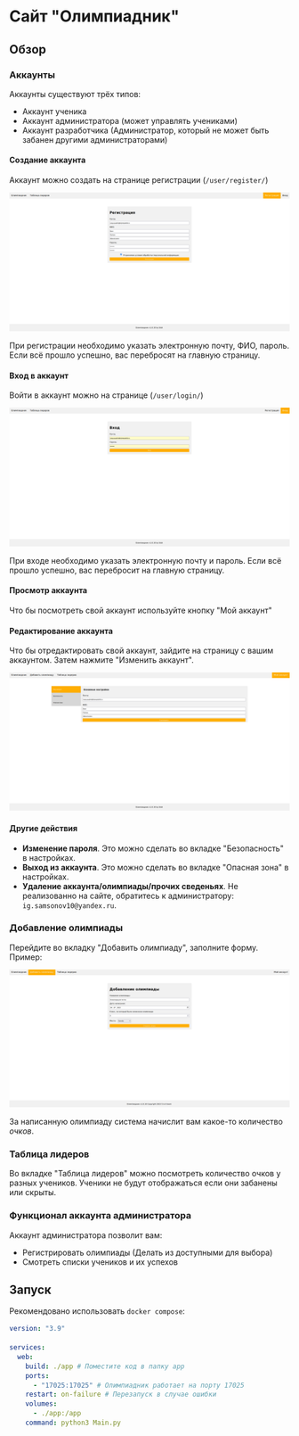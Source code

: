 # Сайт "Олимпиадник"

## Обзор

### Аккаунты

Аккаунты существуют трёх типов:

- Аккаунт ученика
- Аккаунт администратора (может управлять учениками)
- Аккаунт разработчика (Администратор, который не может быть забанен другими администраторами)

#### Создание аккаунта

Аккаунт можно создать на странице регистрации (`/user/register/`)

![страница регистрации](screenshots/register.png)

При регистрации необходимо указать электронную почту, ФИО, пароль. Если всё прошло успешно, вас перебросят на главную страницу.

#### Вход в аккаунт

Войти в аккаунт можно на странице (`/user/login/`)

![страница входа](screenshots/login.png)

При входе необходимо указать электронную почту и пароль. Если всё прошло успешно, вас перебросит на главную страницу.

#### Просмотр аккаунта

Что бы посмотреть свой аккаунт используйте кнопку "Мой аккаунт"

#### Редактирование аккаунта

Что бы отредактировать свой аккаунт, зайдите на страницу с вашим аккаунтом. Затем нажмите "Изменить аккаунт".

![Страница редактирования](screenshots/edit.png)

#### Другие действия

- **Изменение пароля**. Это можно сделать во вкладке "Безопасность" в настройках.
- **Выход из аккаунта**. Это можно сделать во вкладке "Опасная зона" в настройках.
- **Удаление аккаунта/олимпиады/прочих сведеньях**. Не реализованно на сайте, обратитесь к администратору: `ig.samsonov10@yandex.ru`.

### Добавление олимпиады

Перейдите во вкладку "Добавить олимпиаду", заполните форму. Пример:

![Добавление олимпиады](screenshots/add.png)

За написанную олимпиаду система начислит вам какое-то количество *очков*.

### Таблица лидеров

Во вкладке "Таблица лидеров" можно посмотреть количество очков у разных учеников. Ученики не будут отображаться если они забанены или скрыты.

### Функционал аккаунта администратора

Аккаунт администратора позволит вам:

- Регистрировать олимпиады (Делать из доступными для выбора)
- Смотреть списки учеников и их успехов

## Запуск

Рекомендовано использовать `docker compose`:

```yaml
version: "3.9"

services:
  web:
    build: ./app # Поместите код в папку app
    ports:
      - "17025:17025" # Олимпиадник работает на порту 17025
    restart: on-failure # Перезапуск в случае ошибки
    volumes: 
      - ./app:/app
    command: python3 Main.py
```
